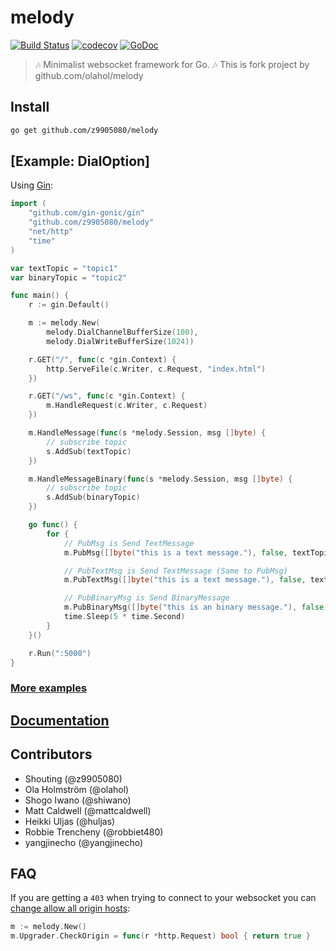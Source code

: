 # melody

[![Build Status](https://travis-ci.org/z9905080/melody.svg)](https://travis-ci.org/z9905080/melody)
[![codecov](https://codecov.io/gh/z9905080/melody/branch/master/graph/badge.svg)](https://codecov.io/gh/z9905080/melody)
[![GoDoc](https://godoc.org/github.com/z9905080/melody?status.svg)](https://godoc.org/github.com/z9905080/melody)

> :notes: Minimalist websocket framework for Go.
> :notes: This is fork project by github.com/olahol/melody

## Install

```bash
go get github.com/z9905080/melody
```

## [Example: DialOption]

Using [Gin](https://github.com/gin-gonic/gin):
```go
import (
	"github.com/gin-gonic/gin"
	"github.com/z9905080/melody"
	"net/http"
	"time"
)

var textTopic = "topic1"
var binaryTopic = "topic2"

func main() {
	r := gin.Default()

	m := melody.New(
		melody.DialChannelBufferSize(100),
		melody.DialWriteBufferSize(1024))

	r.GET("/", func(c *gin.Context) {
		http.ServeFile(c.Writer, c.Request, "index.html")
	})

	r.GET("/ws", func(c *gin.Context) {
		m.HandleRequest(c.Writer, c.Request)
	})

	m.HandleMessage(func(s *melody.Session, msg []byte) {
		// subscribe topic
		s.AddSub(textTopic)
	})

	m.HandleMessageBinary(func(s *melody.Session, msg []byte) {
		// subscribe topic
		s.AddSub(binaryTopic)
	})

	go func() {
		for {
			// PubMsg is Send TextMessage
			m.PubMsg([]byte("this is a text message."), false, textTopic)

			// PubTextMsg is Send TextMessage (Same to PubMsg)
			m.PubTextMsg([]byte("this is a text message."), false, textTopic)

			// PubBinaryMsg is Send BinaryMessage
			m.PubBinaryMsg([]byte("this is an binary message."), false, binaryTopic)
			time.Sleep(5 * time.Second)
		}
	}()

	r.Run(":5000")
}
```


### [More examples](https://github.com/z9905080/melody/tree/master/examples)

## [Documentation](https://godoc.org/github.com/z9905080/melody)

## Contributors

* Shouting (@z9905080)
* Ola Holmström (@olahol)
* Shogo Iwano (@shiwano)
* Matt Caldwell (@mattcaldwell)
* Heikki Uljas (@huljas)
* Robbie Trencheny (@robbiet480)
* yangjinecho (@yangjinecho)

## FAQ

If you are getting a `403` when trying  to connect to your websocket you can [change allow all origin hosts](http://godoc.org/github.com/gorilla/websocket#hdr-Origin_Considerations):

```go
m := melody.New()
m.Upgrader.CheckOrigin = func(r *http.Request) bool { return true }
```
